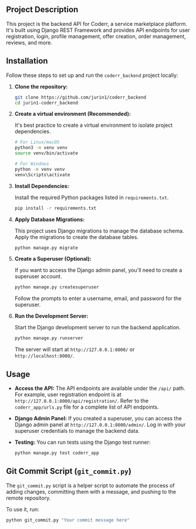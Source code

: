 
## Project Description

This project is the backend API for Coderr, a service marketplace platform. It's built using Django REST Framework and provides API endpoints for user registration, login, profile management, offer creation, order management, reviews, and more.

## Installation

Follow these steps to set up and run the `coderr_backend` project locally:

1.  **Clone the repository:**

    ```bash
    git clone https://github.com/jurin1/coderr_backend
    cd jurin1-coderr_backend
    ```
    
2.  **Create a virtual environment (Recommended):**

    It's best practice to create a virtual environment to isolate project dependencies.

    ```bash
    # For Linux/macOS
    python3 -m venv venv
    source venv/bin/activate

    # For Windows
    python -m venv venv
    venv\Scripts\activate
    ```

3.  **Install Dependencies:**

    Install the required Python packages listed in `requirements.txt`.

    ```bash
    pip install -r requirements.txt
    ```

4.  **Apply Database Migrations:**

    This project uses Django migrations to manage the database schema. Apply the migrations to create the database tables.

    ```bash
    python manage.py migrate
    ```

5.  **Create a Superuser (Optional):**

    If you want to access the Django admin panel, you'll need to create a superuser account.

    ```bash
    python manage.py createsuperuser
    ```
    Follow the prompts to enter a username, email, and password for the superuser.

6.  **Run the Development Server:**

    Start the Django development server to run the backend application.

    ```bash
    python manage.py runserver
    ```

    The server will start at `http://127.0.0.1:8000/` or `http://localhost:8000/`.

## Usage

*   **Access the API:** The API endpoints are available under the `/api/` path. For example, user registration endpoint is at `http://127.0.0.1:8000/api/registration/`. Refer to the `coderr_app/urls.py` file for a complete list of API endpoints.

*   **Django Admin Panel:**  If you created a superuser, you can access the Django admin panel at `http://127.0.0.1:8000/admin/`. Log in with your superuser credentials to manage the backend data.

*   **Testing:** You can run tests using the Django test runner:

    ```bash
    python manage.py test coderr_app
    ```


## Git Commit Script (`git_commit.py`)

The `git_commit.py` script is a helper script to automate the process of adding changes, committing them with a message, and pushing to the remote repository.

To use it, run:

```bash
python git_commit.py "Your commit message here"
